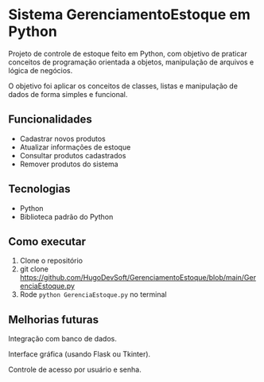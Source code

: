 # Sistema GerenciamentoEstoque em Python

Projeto de controle de estoque feito em Python, com objetivo de praticar conceitos de programação orientada a objetos, manipulação de arquivos e lógica de negócios.

O objetivo foi aplicar os conceitos de classes, listas e manipulação de dados de forma simples e funcional.

## Funcionalidades
- Cadastrar novos produtos
- Atualizar informações de estoque
- Consultar produtos cadastrados
- Remover produtos do sistema

## Tecnologias
- Python
- Biblioteca padrão do Python

## Como executar
1. Clone o repositório
2. git clone https://github.com/HugoDevSoft/GerenciamentoEstoque/blob/main/GerenciaEstoque.py
3. Rode `python GerenciaEstoque.py` no terminal

## Melhorias futuras
Integração com banco de dados.

Interface gráfica (usando Flask ou Tkinter).

Controle de acesso por usuário e senha.





